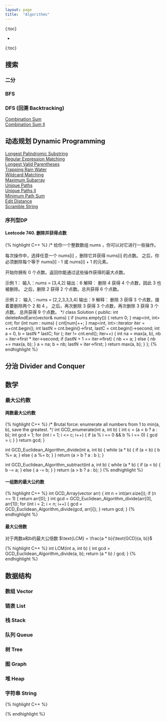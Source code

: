 ```yaml
---
layout: page
title:  "Algorithms"
---
```

<script type="text/x-mathjax-config">
MathJax.Hub.Config({
  tex2jax: {
    inlineMath: [['$','$'], ['\\(','\\)']],
    processEscapes: true
  }
});
</script>
<script src="https://cdnjs.cloudflare.com/ajax/libs/mathjax/2.7.0/MathJax.js?config=TeX-AMS-MML_HTMLorMML" type="text/javascript"></script>


{:toc}

* 
{:toc}



<style>
table {
  border-collapse: collapse;
  border: 1px solid black;
  margin: 0 auto;
} 

th,td {
  border: 1px solid black;
  text-align: center;
  padding: 20px;
}

table.a {
  table-layout: auto;
  width: 180px;  
}

table.b {
  table-layout: fixed;
  width: 600px;  
}

table.c {
  table-layout: auto;
  width: 100%;  
}

table.d {
  table-layout: fixed;
  width: 100%;  
}
</style>


## 搜索
### 二分
### BFS
### DFS (回溯 Backtracking)
<p align="justify">
<a href="https://chaopan95.github.io/algos/Leetcode/#0039-combination-sum"> Combination Sum</a><br>
<a href="https://chaopan95.github.io/algos/Leetcode/#0040-combination-sum-ii"> Combination Sum II</a><br>
</p>


## 动态规划 Dynamic Programming
<p align="justify">
<a href="https://chaopan95.github.io/algos/Leetcode/#0005-longest-palindromic-substring"> Longest Palindromic Substring</a><br>
<a href="https://chaopan95.github.io/algos/Leetcode/#0010-regular-expression-matching"> Regular Expression Matching</a><br>
<a href="https://chaopan95.github.io/algos/Leetcode/#0032-longest-valid-parentheses"> Longest Valid Parentheses</a><br>
<a href="https://chaopan95.github.io/algos/Leetcode/#0042-trapping-rain-water"> Trapping Rain Water</a><br>
<a href="https://chaopan95.github.io/algos/Leetcode/#0044-wildcard-matching"> Wildcard Matching</a><br>
<a href="https://chaopan95.github.io/algos/Leetcode/#0053-maximum-subarray"> Maximum Subarray</a><br>
<a href="https://chaopan95.github.io/algos/Leetcode/#0062-unique-paths"> Unique Paths</a><br>
<a href="https://chaopan95.github.io/algos/Leetcode/#0063-unique-paths-ii"> Unique Paths II</a><br>
<a href="https://chaopan95.github.io/algos/Leetcode/#0064-minimum-path-sum"> Minimum Path Sum</a><br>
<a href="https://chaopan95.github.io/algos/Leetcode/#0072-edit-distance"> Edit Distance</a><br>
<a href="https://chaopan95.github.io/algos/Leetcode/#0087-scramble-string"> Scramble String</a><br>
</p>

### 序列型DP
#### Leetcode 740. 删除并获得点数
{% highlight C++ %}
/*
给你一个整数数组 nums ，你可以对它进行一些操作。

每次操作中，选择任意一个 nums[i] ，删除它并获得 nums[i] 的点数。
之后，你必须删除每个等于 nums[i] - 1 或 nums[i] + 1 的元素。

开始你拥有 0 个点数。返回你能通过这些操作获得的最大点数。

示例 1：
输入：nums = [3,4,2]
输出：6
解释：
删除 4 获得 4 个点数，因此 3 也被删除。
之后，删除 2 获得 2 个点数。总共获得 6 个点数。

示例 2：
输入：nums = [2,2,3,3,3,4]
输出：9
解释：
删除 3 获得 3 个点数，接着要删除两个 2 和 4 。
之后，再次删除 3 获得 3 个点数，再次删除 3 获得 3 个点数。
总共获得 9 个点数。
*/
class Solution {
public:
    int deleteAndEarn(vector<int>& nums) {
        if (nums.empty()) { return 0; }
        map<int, int> cnt;
        for (int num : nums) { cnt[num]++; }
        map<int, int>::iterator iter = ++cnt.begin();
        int lastN = cnt.begin()->first, lastC = cnt.begin()->second;
        int a = 0, b = lastN * lastC;
        for (; iter != cnt.end(); iter++) {
            int na = max(a, b), nb = iter->first * iter->second;
            if (lastN + 1 == iter->first) {
                nb += a;
            }
            else {
                nb += max(a, b);
            }
            a = na;
            b = nb;
            lastN = iter->first;
        }
        return max(a, b);
    }
};
{% endhighlight %}

## 分治 Divider and Conquer


## 数学
### 最大公约数
#### 两数最大公约数
{% highlight C++ %}
/*
Brutal force: enumerate all numbers from 1 to min(a, b), save the greatest.
*/
int GCD_enumerate(int a, int b)
{
    int c = (a < b ? a : b);
    int gcd = 1;
    for (int i = 1; i <= c; i++)
    {
        if (a % i == 0 && b % i == 0) { gcd = i; }
    }
    return gcd;
}

int GCD_Euclidean_Algorithm_divide(int a, int b)
{
    while (a * b)
    {
        if (a < b) { b %= a; }
        else { a %= b; }
    }
    return (a > b ? a : b );
}

int GCD_Euclidean_Algorithm_subtract(int a, int b)
{
    while (a * b)
    {
        if (a < b) { b -= a; }
        else { a -= b; }
    }
    return (a > b ? a : b);
}
{% endhighlight %}

#### 一组数的最大公约数
{% highlight C++ %}
int GCD_Array(vector<int> arr)
{
    int n = int(arr.size());
    if (n == 1) { return arr[0]; }
    int gcd = GCD_Euclidean_Algorithm_divide(arr[0], arr[1]);
    for (int i = 2; i < n; i++)
    {
        gcd = GCD_Euclidean_Algorithm_divide(gcd, arr[i]);
    }
    return gcd;
}
{% endhighlight %}

#### 最大公倍数
<p align="justify">
对于两数a和b的最大公倍数 $\text{LCM} = \frac{a * b}{\text{GCD}(a, b)}$
</p>
{% highlight C++ %}
int LCM(int a, int b) {
    int gcd = GCD_Euclidean_Algorithm_divide(a, b);
    return (a * b) / gcd;
}
{% endhighlight %}

## 数据结构
### 数组 Vector
### 链表 List
### 栈 Stack
### 队列 Queue
### 树 Tree
### 图 Graph
### 堆 Heap
### 字符串 String
{% highlight C++ %}

{% endhighlight %}